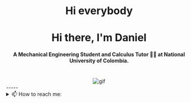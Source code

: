 <center> <h1>Hi everybody</h1> </center>
<div align="center">
<h1 align="center">Hi there, I'm Daniel</h1>
<h4 align="center">A Mechanical Engineering Student and Calculus Tutor 👨‍🏫 at National University of Colombia.</h4>
<img src="https://64.media.tumblr.com/20ab4414f1c026a0a4ed39f62333813c/c8368a73019e6a7d-d3/s400x600/d25ed37c79393feafe41f9396ee9fd6738be9235.gif" alt="gif" style="max-width: 400px; margin-top: 20px;">
</div>

</div>
-----
<details>
  <summary>📫 How to reach me:</summary>
<div>
  <samp>
    <h2 align="center">You can reach me by:</h2>
    <p align="center">
      <br/>
      <a href="www.linkedin.com/in/dossav55" target="blank"><img align="center" src="https://img.shields.io/badge/linkedin-%231DA1F2.svg?style=for-the-badge&logo=linkedin&logoColor=white" alt="Yulian" height="30"/></a>
      <a href="mailto:danielossa556@gmail.com" target="blank"><img align="center" src="https://img.shields.io/badge/gmail-EA4335.svg?style=for-the-badge&logo=gmail&logoColor=white" alt="Yulian" height="30"/></a>
      <br>
    </p>
  </samp>
</div>
</details>
